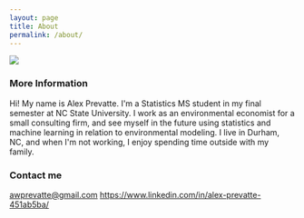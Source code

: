 ```yaml
---
layout: page
title: About
permalink: /about/
---
```


![](120350007_10222931225284931_316032785591745553_n.jpg) 

### More Information

Hi! My name is Alex Prevatte. I'm a Statistics MS student in my final semester at NC State University. I work as an environmental economist for a small consulting firm, and see myself in the future using statistics and machine learning in relation to environmental modeling. I live in Durham, NC, and when I'm not working, I enjoy spending time outside with my family. 

### Contact me

[awprevatte@gmail.com](mailto:email@domain.com)
https://www.linkedin.com/in/alex-prevatte-451ab5ba/
